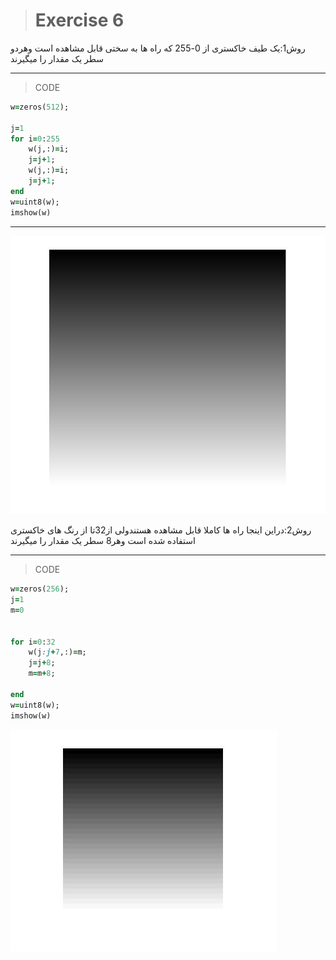 > # Exercise 6
> 

روش1:یک طیف خاکستری از 0-255 که راه ها به سختی قابل مشاهده است وهردو سطر یک مقدار را میگیرند
***
>CODE

```ruby
w=zeros(512);

j=1
for i=0:255
    w(j,:)=i;
    j=j+1;
    w(j,:)=i;
    j=j+1;
end
w=uint8(w);
imshow(w)
```

***
![alt text](https://github.com/semnan-university-ai/image-processing-class/blob/main/excersiecs/afsaneh427726/6/soal6.2.jpg)



> 
روش2:دراین اینجا راه ها کاملا قابل مشاهده هستندولی از32تا از رنگ های خاکستری استفاده شده است وهر8 سطر یک مقدار را میگیرند

***
>CODE


```ruby
w=zeros(256);
j=1
m=0


for i=0:32
    w(j:j+7,:)=m;
    j=j+8;
    m=m+8;
    
end
w=uint8(w);
imshow(w)
```

![alt text](https://github.com/semnan-university-ai/image-processing-class/blob/main/excersiecs/afsaneh427726/6/soal%206.1.jpg)


